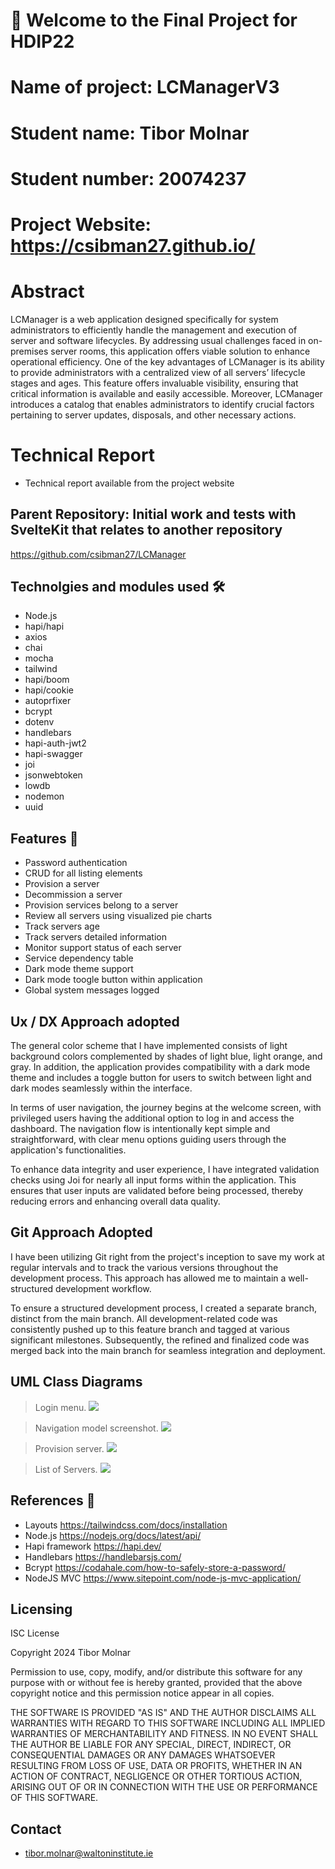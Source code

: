 # 👋 Welcome to the Final Project for HDIP22

# Name of project: LCManagerV3
# Student name: Tibor Molnar
# Student number: 20074237
# Project Website: https://csibman27.github.io/
 
# Abstract

LCManager is a web application designed specifically for system administrators to efficiently handle the management and execution of server and software lifecycles. By addressing usual challenges faced in on-premises server rooms, this application offers viable solution to enhance operational efficiency. One of the key advantages of LCManager is its ability to provide administrators with a centralized view of all servers’ lifecycle stages and ages. This feature offers invaluable visibility, ensuring that critical information is available and easily accessible. Moreover, LCManager introduces a catalog that enables administrators to identify crucial factors pertaining to server updates, disposals, and other necessary actions.

# Technical Report

+ Technical report available from the project website

## Parent Repository: Initial work and tests with SvelteKit that relates to another repository
https://github.com/csibman27/LCManager

## Technolgies and modules used 🛠️

+ Node.js
+ hapi/hapi
+ axios
+ chai
+ mocha
+ tailwind
+ hapi/boom
+ hapi/cookie
+ autoprfixer
+ bcrypt
+ dotenv
+ handlebars
+ hapi-auth-jwt2
+ hapi-swagger
+ joi
+ jsonwebtoken
+ lowdb
+ nodemon
+ uuid

## Features 🤖

+ Password authentication
+ CRUD for all listing elements
+ Provision a server
+ Decommission a server
+ Provision services belong to a server
+ Review all servers using visualized pie charts
+ Track servers age
+ Track servers detailed information
+ Monitor support status of each server
+ Service dependency table
+ Dark mode theme support
+ Dark mode toogle button within application
+ Global system messages logged 

## Ux / DX Approach adopted
The general color scheme that I have implemented consists of light background colors complemented by shades of light blue, light orange, and gray. In addition, the application provides compatibility with a dark mode theme and includes a toggle button for users to switch between light and dark modes seamlessly within the interface.

In terms of user navigation, the journey begins at the welcome screen, with privileged users having the additional option to log in and access the dashboard. The navigation flow is intentionally kept simple and straightforward, with clear menu options guiding users through the application's functionalities.

To enhance data integrity and user experience, I have integrated validation checks using Joi for nearly all input forms within the application. This ensures that user inputs are validated before being processed, thereby reducing errors and enhancing overall data quality.


## Git Approach Adopted 

I have been utilizing Git right from the project's inception to save my work at regular intervals and to track the various versions throughout the development process. This approach has allowed me to maintain a well-structured development workflow.

To ensure a structured development process, I created a separate branch, distinct from the main branch. All development-related code was consistently pushed up to this feature branch and tagged at various significant milestones. Subsequently, the refined and finalized code was merged back into the main branch for seamless integration and deployment.


## UML Class Diagrams

> Login menu.
![][login]

> Navigation model screenshot.
![][nav_model]


> Provision server.
![][provision]

> List of Servers.
![][list_menu]



## References 📖

* Layouts
https://tailwindcss.com/docs/installation
* Node.js
https://nodejs.org/docs/latest/api/
* Hapi framework
https://hapi.dev/
* Handlebars
https://handlebarsjs.com/
* Bcrypt
https://codahale.com/how-to-safely-store-a-password/
* NodeJS MVC
https://www.sitepoint.com/node-js-mvc-application/


  

## Licensing

ISC License

Copyright 2024 Tibor Molnar

Permission to use, copy, modify, and/or distribute this software for any purpose with or without fee is hereby granted, provided that the above copyright notice and this permission notice appear in all copies.

THE SOFTWARE IS PROVIDED "AS IS" AND THE AUTHOR DISCLAIMS ALL WARRANTIES WITH REGARD TO THIS SOFTWARE INCLUDING ALL IMPLIED WARRANTIES OF MERCHANTABILITY AND FITNESS. IN NO EVENT SHALL THE AUTHOR BE LIABLE FOR ANY SPECIAL, DIRECT, INDIRECT, OR CONSEQUENTIAL DAMAGES OR ANY DAMAGES WHATSOEVER RESULTING FROM LOSS OF USE, DATA OR PROFITS, WHETHER IN AN ACTION OF CONTRACT, NEGLIGENCE OR OTHER TORTIOUS ACTION, ARISING OUT OF OR IN CONNECTION WITH THE USE OR PERFORMANCE OF THIS SOFTWARE.


## Contact

* tibor.molnar@waltoninstitute.ie

[login]: ./public/misc/login.png
[nav_model]: ./public/misc/menu.png
[list_menu]: ./public/misc/list-servers.png
[provision]: ./public/misc/provision-server.png
